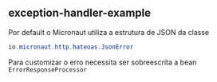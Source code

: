 ## exception-handler-example

Por default o Micronaut utiliza a estrutura de JSON da classe 
```java 
io.micronaut.http.hateoas.JsonError
```

Para customizar o erro necessita ser sobreescrita a bean ```ErrorResponseProcessor```